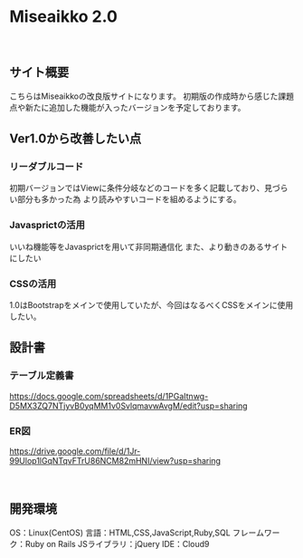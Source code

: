 # Miseaikko 2.0
​

## サイト概要
こちらはMiseaikkoの改良版サイトになります。
初期版の作成時から感じた課題点や新たに追加した機能が入ったバージョンを予定しております。


## Ver1.0から改善したい点

### リーダブルコード
  初期バージョンではViewに条件分岐などのコードを多く記載しており、見づらい部分も多かった為
  より読みやすいコードを組めるようにする。
  
### Javasprictの活用
  いいね機能等をJavasprictを用いて非同期通信化
  また、より動きのあるサイトにしたい

### CSSの活用
  1.0はBootstrapをメインで使用していたが、今回はなるべくCSSをメインに使用したい。

## 設計書
### テーブル定義書
https://docs.google.com/spreadsheets/d/1PGaItnwg-D5MX3ZQ7NTjyvB0yqMM1v0SvlqmavwAvgM/edit?usp=sharing

### ER図
https://drive.google.com/file/d/1Jr-99Ulop1lGqNTqvFTrU86NCM82mHNI/view?usp=sharing

​

## 開発環境
OS：Linux(CentOS)
言語：HTML,CSS,JavaScript,Ruby,SQL
フレームワーク：Ruby on Rails
JSライブラリ：jQuery
IDE：Cloud9​